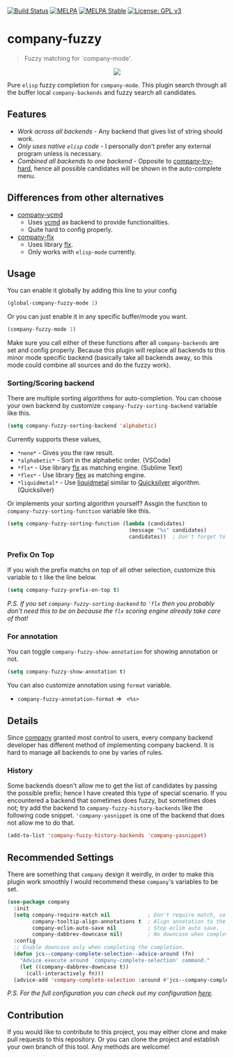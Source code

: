 [![Build Status](https://travis-ci.com/jcs090218/company-fuzzy.svg?branch=master)](https://travis-ci.com/jcs090218/company-fuzzy)
[![MELPA](https://melpa.org/packages/company-fuzzy-badge.svg)](https://melpa.org/#/company-fuzzy)
[![MELPA Stable](https://stable.melpa.org/packages/company-fuzzy-badge.svg)](https://stable.melpa.org/#/company-fuzzy)
[![License: GPL v3](https://img.shields.io/badge/License-GPL%20v3-blue.svg)](https://www.gnu.org/licenses/gpl-3.0)

# company-fuzzy
> Fuzzy matching for `company-mode'.

<p align="center">
  <img src="./etc/demo.gif"/>
</p>

Pure `elisp` fuzzy completion for `company-mode`. This plugin search through
all the buffer local `company-backends` and fuzzy search all candidates.

## Features

* *Work across all backends* - Any backend that gives list of string should work.
* *Only uses native `elisp` code* - I personally don't prefer any external
program unless is necessary.
* *Combined all backends to one backend* - Opposite to [company-try-hard](https://github.com/Wilfred/company-try-hard),
hence all possible candidates will be shown in the auto-complete menu.

## Differences from other alternatives

* [company-ycmd](https://github.com/abingham/emacs-ycmd)
  * Uses [ycmd](https://github.com/Valloric/ycmd) as backend to provide functionalities.
  * Quite hard to config properly.
* [company-flx](https://github.com/PythonNut/company-flx)
  * Uses library [flx](https://github.com/lewang/flx).
  * Only works with `elisp-mode` currently.

## Usage

You can enable it globally by adding this line to your config
```el
(global-company-fuzzy-mode 1)
```
Or you can just enable it in any specific buffer/mode you want.
```el
(company-fuzzy-mode 1)
```

Make sure you call either of these functions after all
`company-backends` are set and config properly. Because
this plugin will replace all backends to this minor mode
specific backend (basically take all backends away, so
this mode could combine all sources and do the fuzzy work).

### Sorting/Scoring backend

There are multiple sorting algorithms for auto-completion. You can choose your
own backend by customize `company-fuzzy-sorting-backend` variable like this.

```el
(setq company-fuzzy-sorting-backend 'alphabetic)
```

Currently supports these values,

* `*none*` - Gives you the raw result.
* `*alphabetic*` - Sort in the alphabetic order. (VSCode)
* `*flx*` - Use library [flx](https://github.com/lewang/flx) as matching engine. (Sublime Text)
* `*flex*` - Use library [flex](https://github.com/jcs-elpa/flex) as matching engine.
* `*liquidmetal*` - Use [liquidmetal](https://github.com/jcs-elpa/liquidmetal) similar to [Quicksilver](https://qsapp.com/) algorithm. (Quicksilver)

Or implements your sorting algorithm yourself? Assgin the function to
`company-fuzzy-sorting-function` variable like this.

```el
(setq company-fuzzy-sorting-function (lambda (candidates)
                                       (message "%s" candidates)
                                       candidates))  ; Don't forget to return the candidaites!
```

### Prefix On Top

If you wish the prefix matchs on top of all other selection, customize
this variable to `t` like the line below.

```el
(setq company-fuzzy-prefix-on-top t)
```

*P.S.
If you set `company-fuzzy-sorting-backend` to `'flx` then
you probably don't need this to be on because the `flx` scoring engine
already take care of that!*

### For annotation

You can toggle `company-fuzzy-show-annotation` for showing annotation or not.

```el
(setq company-fuzzy-show-annotation t)
```

You can also customize annotation using `format` variable.

* `company-fuzzy-annotation-format` => ` <%s>`

## Details

Since [company](https://github.com/company-mode/company-mode)
granted most control to users, every company backend developer
has different method of implementing company backend. It is hard
to manage all backends to one by varies of rules.

### History

Some backends doesn't allow me to get the list of candidates by passing the
possible prefix; hence I have created this type of special scenario. If you
encountered a backend that sometimes does fuzzy, but sometimes does not;
try add the backend to `company-fuzzy-history-backends` like the following
code snippet. `'company-yasnippet` is one of the backend that does not
allow me to do that.

```el
(add-to-list 'company-fuzzy-history-backends 'company-yasnippet)
```

## Recommended Settings

There are something that `company` design it weirdly, in order to make this
plugin work smoothly I would recommend these `company`'s variables to be set.

```el
(use-package company
  :init
  (setq company-require-match nil            ; Don't require match, so you can still move your cursor as expected.
        company-tooltip-align-annotations t  ; Align annotation to the right side.
        company-eclim-auto-save nil          ; Stop eclim auto save.
        company-dabbrev-downcase nil)        ; No downcase when completion.
  :config
  ;; Enable downcase only when completing the completion.
  (defun jcs--company-complete-selection--advice-around (fn)
    "Advice execute around `company-complete-selection' command."
    (let ((company-dabbrev-downcase t))
      (call-interactively fn)))
  (advice-add 'company-complete-selection :around #'jcs--company-complete-selection--advice-around))
```

*P.S.
For the full configuration you can check out my configuration
[here](https://github.com/jcs090218/jcs-emacs-init/blob/master/.emacs.jcs/jcs-plugin.el).*

## Contribution

If you would like to contribute to this project, you may either
clone and make pull requests to this repository. Or you can
clone the project and establish your own branch of this tool.
Any methods are welcome!
